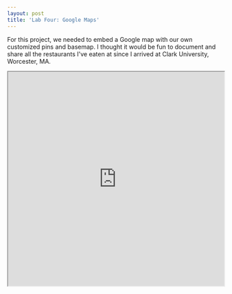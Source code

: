 ```yaml
---
layout: post
title: 'Lab Four: Google Maps'
---
```


For this project, we needed to embed a Google map with our own customized pins and basemap. I thought it would be fun to document and share all the restaurants I've eaten at since I arrived at Clark University, Worcester, MA.

<iframe src="https://www.google.com/maps/d/u/0/embed?mid=1vja92O_Tz7C-hFwi2POkqdzoF3AHUGf3" width="100%" height="500"></iframe>
